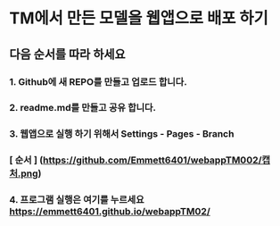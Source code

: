 # TM에서 만든 모델을 웹앱으로 배포 하기 
## 다음 순서를 따라 하세요 
### 1. Github에 새 REPO를 만들고 업로드 합니다.
### 2. readme.md를 만들고 공유 합니다.
### 3. 웹앱으로 실행 하기 위해서 Settings - Pages - Branch
###    [ 순서 ] (https://github.com/Emmett6401/webappTM002/캡처.png)
### 4. 프로그램 실행은 여기를 누르세요 https://emmett6401.github.io/webappTM02/






